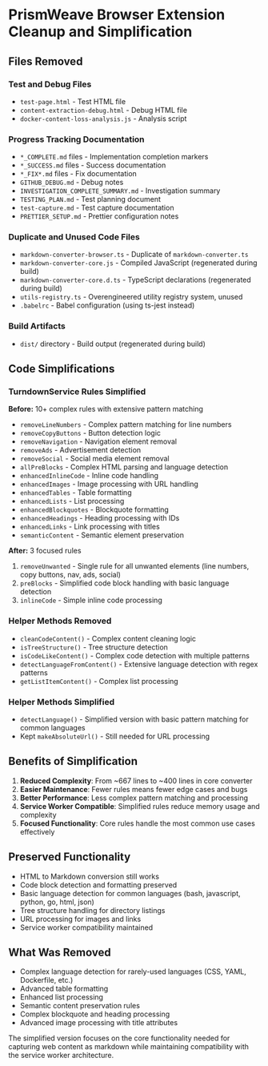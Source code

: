 # PrismWeave Browser Extension Cleanup and Simplification

## Files Removed

### Test and Debug Files

- `test-page.html` - Test HTML file
- `content-extraction-debug.html` - Debug HTML file
- `docker-content-loss-analysis.js` - Analysis script

### Progress Tracking Documentation

- `*_COMPLETE.md` files - Implementation completion markers
- `*_SUCCESS.md` files - Success documentation
- `*_FIX*.md` files - Fix documentation
- `GITHUB_DEBUG.md` - Debug notes
- `INVESTIGATION_COMPLETE_SUMMARY.md` - Investigation summary
- `TESTING_PLAN.md` - Test planning document
- `test-capture.md` - Test capture documentation
- `PRETTIER_SETUP.md` - Prettier configuration notes

### Duplicate and Unused Code Files

- `markdown-converter-browser.ts` - Duplicate of `markdown-converter.ts`
- `markdown-converter-core.js` - Compiled JavaScript (regenerated during build)
- `markdown-converter-core.d.ts` - TypeScript declarations (regenerated during
  build)
- `utils-registry.ts` - Overengineered utility registry system, unused
- `.babelrc` - Babel configuration (using ts-jest instead)

### Build Artifacts

- `dist/` directory - Build output (regenerated during build)

## Code Simplifications

### TurndownService Rules Simplified

**Before:** 10+ complex rules with extensive pattern matching

- `removeLineNumbers` - Complex pattern matching for line numbers
- `removeCopyButtons` - Button detection logic
- `removeNavigation` - Navigation element removal
- `removeAds` - Advertisement detection
- `removeSocial` - Social media element removal
- `allPreBlocks` - Complex HTML parsing and language detection
- `enhancedInlineCode` - Inline code handling
- `enhancedImages` - Image processing with URL handling
- `enhancedTables` - Table formatting
- `enhancedLists` - List processing
- `enhancedBlockquotes` - Blockquote formatting
- `enhancedHeadings` - Heading processing with IDs
- `enhancedLinks` - Link processing with titles
- `semanticContent` - Semantic element preservation

**After:** 3 focused rules

1. `removeUnwanted` - Single rule for all unwanted elements (line numbers, copy
   buttons, nav, ads, social)
2. `preBlocks` - Simplified code block handling with basic language detection
3. `inlineCode` - Simple inline code processing

### Helper Methods Removed

- `cleanCodeContent()` - Complex content cleaning logic
- `isTreeStructure()` - Tree structure detection
- `isCodeLikeContent()` - Complex code detection with multiple patterns
- `detectLanguageFromContent()` - Extensive language detection with regex
  patterns
- `getListItemContent()` - Complex list processing

### Helper Methods Simplified

- `detectLanguage()` - Simplified version with basic pattern matching for common
  languages
- Kept `makeAbsoluteUrl()` - Still needed for URL processing

## Benefits of Simplification

1. **Reduced Complexity**: From ~667 lines to ~400 lines in core converter
2. **Easier Maintenance**: Fewer rules means fewer edge cases and bugs
3. **Better Performance**: Less complex pattern matching and processing
4. **Service Worker Compatible**: Simplified rules reduce memory usage and
   complexity
5. **Focused Functionality**: Core rules handle the most common use cases
   effectively

## Preserved Functionality

- HTML to Markdown conversion still works
- Code block detection and formatting preserved
- Basic language detection for common languages (bash, javascript, python, go,
  html, json)
- Tree structure handling for directory listings
- URL processing for images and links
- Service worker compatibility maintained

## What Was Removed

- Complex language detection for rarely-used languages (CSS, YAML, Dockerfile,
  etc.)
- Advanced table formatting
- Enhanced list processing
- Semantic content preservation rules
- Complex blockquote and heading processing
- Advanced image processing with title attributes

The simplified version focuses on the core functionality needed for capturing
web content as markdown while maintaining compatibility with the service worker
architecture.
